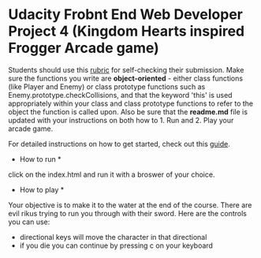 Udacity Frobnt End Web Developer Project 4 (Kingdom Hearts inspired Frogger Arcade game)
===============================

Students should use this [rubric](https://review.udacity.com/#!/projects/2696458597/rubric) for self-checking their submission. Make sure the functions you write are **object-oriented** - either class functions (like Player and Enemy) or class prototype functions such as Enemy.prototype.checkCollisions, and that the keyword 'this' is used appropriately within your class and class prototype functions to refer to the object the function is called upon. Also be sure that the **readme.md** file is updated with your instructions on both how to 1. Run and 2. Play your arcade game.

For detailed instructions on how to get started, check out this [guide](https://docs.google.com/document/d/1v01aScPjSWCCWQLIpFqvg3-vXLH2e8_SZQKC8jNO0Dc/pub?embedded=true).

* How to run *

click on the index.html and run it with a broswer of your choice.

* How to play * 

Your objective is to make it to the water at the end of the course. There are evil rikus trying to run you through with their sword.
Here are the controls you can use:
* directional keys will move the character in that directional
* if you die you can continue by pressing c on your keyboard